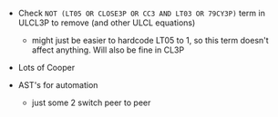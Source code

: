 - Check `NOT (LT05 OR CLOSE3P OR CC3 AND LT03 OR 79CY3P)` term in ULCL3P to remove (and other ULCL equations)
	- might just be easier to hardcode LT05 to 1, so this term doesn't affect anything. Will also be fine in CL3P


- Lots of Cooper
- AST's for automation
	- just some 2 switch peer to peer